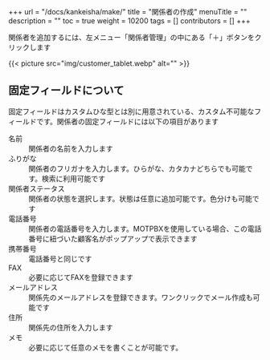 +++
url = "/docs/kankeisha/make/"
title = "関係者の作成"
menuTitle = ""
description = ""
toc = true
weight = 10200
tags = []
contributors = []
+++

関係者を追加するには、左メニュー「関係者管理」の中にある「＋」ボタンをクリックします

{{< picture src="img/customer_tablet.webp" alt="" >}}

## 固定フィールドについて

固定フィールドはカスタムひな型とは別に用意されている、カスタム不可能なフィールドです。関係者の固定フィールドには以下の項目があります

<dl class="basic">
<dt>名前</dt>
<dd>関係者の名前を入力します</dd>
<dt>ふりがな</dt>
<dd>関係者のフリガナを入力します。ひらがな、カタカナどちらでも可能です。検索に利用可能です</dd>
<dt>関係者ステータス</dt>
<dd>関係者の状態を選択します。状態は任意に追加可能です。色分けも可能です</dd>
<dt>電話番号</dt>
<dd>関係者の電話番号を入力します。MOTPBXを使用している場合、この電話番号に紐づいた顧客名がポップアップで表示できます</dd>
<dt>携帯番号</dt>
<dd>電話番号と同じです</dd>
<dt>FAX</dt>
<dd>必要に応じてFAXを登録できます</dd>
<dt>メールアドレス</dt>
<dd>関係先のメールアドレスを登録できます。ワンクリックでメール作成も可能です</dd>
<dt>住所</dt>
<dd>関係先の住所を入力します</dd>
<dt>メモ</dt>
<dd>必要に応じて任意のメモを書くことが可能です。</dd>
</dl>
